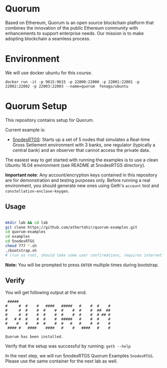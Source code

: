 # Quorum 

Based on Ethereum, Quorum is an open source blockchain platform that combines the innovation of the public Ethereum community with enhancements to support enterprise needs. Our mission is to make adopting blockchain a seamless process.

# Environment
We will use docker ubuntu for this course.

`docker run -it -p 9615:9615 -p 22000:22000 -p 22001:22001 -p 22002:22002 -p 22003:22003 --name=quorum  fenago/ubuntu`

# Quorum Setup

This repository contains setup for Quorum.

Current example is:
* [5nodesRTGS](https://github.com/bacen/quorum-examples/tree/master/examples/5nodesRTGS): Starts up a set of 5 nodes that simulates a Real-time Gross Setlement environment with 3 banks, one regulator (typically a central bank) and an observer that cannot access the private data. 

The easiest way to get started with running the examples is to use a clean Ubuntu 16.04 environment (see README at 5nodesRTGS directory).

**Important note**: Any account/encryption keys contained in this repository are for
demonstration and testing purposes only. Before running a real environment, you should
generate new ones using Geth's `account` tool and `constellation-enclave-keygen`.

## Usage
```sh

mkdir lab && cd lab
git clone https://github.com/athertahir/quorum-examples.git
cd quorum-examples
cd examples
cd 5nodesRTGS
chmod 777 *.sh
./bootstrap.sh
# (run as root, should take some user confirmations, requires internet connection)
```

**Note:** You will be prompted to press `ENTER` multiple times during bootstrap.

## Verify

You will get following output at the end.

```
 #####
#     #  #    #   ####   #####   #    #  #    #
#     #  #    #  #    #  #    #  #    #  ##  ##
#     #  #    #  #    #  #    #  #    #  # ## #
#   # #  #    #  #    #  #####   #    #  #    #
#    #   #    #  #    #  #   #   #    #  #    #
 #### #   ####    ####   #    #   ####   #    #

Quorum has been installed.
```

Verify that the setup was successful by running: `geth --help`

In the next step, we will run 5nodesRTGS Quorum Examples `5nodesRTGS`. Please use the same container for the next lab as well.